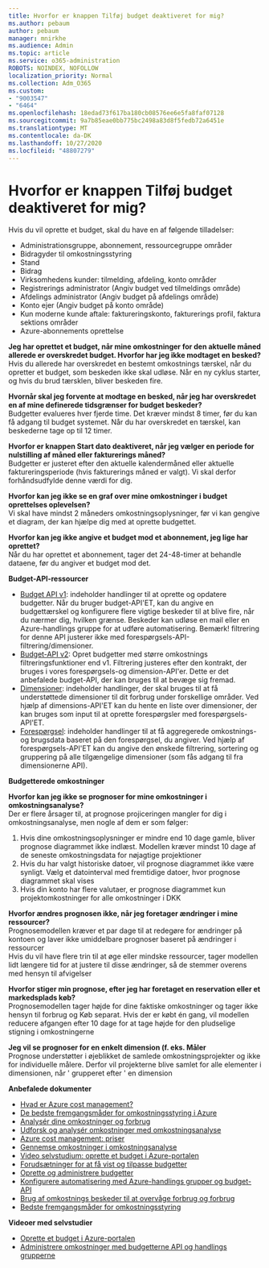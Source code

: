 ```yaml
---
title: Hvorfor er knappen Tilføj budget deaktiveret for mig?
ms.author: pebaum
author: pebaum
manager: mnirkhe
ms.audience: Admin
ms.topic: article
ms.service: o365-administration
ROBOTS: NOINDEX, NOFOLLOW
localization_priority: Normal
ms.collection: Adm_O365
ms.custom:
- "9003547"
- "6464"
ms.openlocfilehash: 18edad73f617ba180cb08576ee6e5fa8faf07128
ms.sourcegitcommit: 9a7b85eae0bb775bc2498a83d8f5fedb72a6451e
ms.translationtype: MT
ms.contentlocale: da-DK
ms.lasthandoff: 10/27/2020
ms.locfileid: "48807279"
---
```

# <a name="why-is-the-add-budget-button-disabled-for-me"></a>Hvorfor er knappen Tilføj budget deaktiveret for mig?

Hvis du vil oprette et budget, skal du have en af følgende tilladelser:

- Administrationsgruppe, abonnement, ressourcegruppe områder
- Bidragyder til omkostningsstyring
- Stand
- Bidrag
- Virksomhedens kunder: tilmelding, afdeling, konto områder
- Registrerings administrator (Angiv budget ved tilmeldings område)
- Afdelings administrator (Angiv budget på afdelings område)
- Konto ejer (Angiv budget på konto område)
- Kun moderne kunde aftale: faktureringskonto, fakturerings profil, faktura sektions områder
- Azure-abonnements oprettelse

**Jeg har oprettet et budget, når mine omkostninger for den aktuelle måned allerede er overskredet budget. Hvorfor har jeg ikke modtaget en besked?**  
Hvis du allerede har overskredet en bestemt omkostnings tærskel, når du opretter et budget, som beskeden ikke skal udløse. Når en ny cyklus starter, og hvis du brud tærsklen, bliver beskeden fire.

**Hvornår skal jeg forvente at modtage en besked, når jeg har overskredet en af mine definerede tidsgrænser for budget beskeder?**  
Budgetter evalueres hver fjerde time. Det kræver mindst 8 timer, før du kan få adgang til budget systemet. Når du har overskredet en tærskel, kan beskederne tage op til 12 timer.

**Hvorfor er knappen Start dato deaktiveret, når jeg vælger en periode for nulstilling af måned eller fakturerings måned?**  
Budgetter er justeret efter den aktuelle kalendermåned eller aktuelle faktureringsperiode (hvis fakturerings måned er valgt). Vi skal derfor forhåndsudfylde denne værdi for dig.

**Hvorfor kan jeg ikke se en graf over mine omkostninger i budget oprettelses oplevelsen?**  
Vi skal have mindst 2 måneders omkostningsoplysninger, før vi kan gengive et diagram, der kan hjælpe dig med at oprette budgettet.

**Hvorfor kan jeg ikke angive et budget mod et abonnement, jeg lige har oprettet?**  
Når du har oprettet et abonnement, tager det 24-48-timer at behandle dataene, før du angiver et budget mod det.

**Budget-API-ressourcer**

- [Budget API v1](https://docs.microsoft.com/rest/api/consumption/budgets?WT.mc_id=Portal-Microsoft_Azure_Support): indeholder handlinger til at oprette og opdatere budgetter. Når du bruger budget-API'ET, kan du angive en budgettærskel og konfigurere flere vigtige beskeder til at blive fire, når du nærmer dig, hvilken grænse. Beskeder kan udløse en mail eller en Azure-handlings gruppe for at udføre automatisering. Bemærk! filtrering for denne API justerer ikke med forespørgsels-API-filtrering/dimensioner.
- [Budget-API v2](https://github.com/Azure/azure-rest-api-specs/blob/master/specification/cost-management/resource-manager/Microsoft.CostManagement/preview/2019-04-01-preview/examples/CreateOrUpdateBudget.json): Opret budgetter med større omkostnings filtreringsfunktioner end v1. Filtrering justeres efter den kontrakt, der bruges i vores forespørgsels-og dimension-API'er. Dette er det anbefalede budget-API, der kan bruges til at bevæge sig fremad.
- [Dimensioner](https://docs.microsoft.com/rest/api/cost-management/dimensions?WT.mc_id=Portal-Microsoft_Azure_Support): indeholder handlinger, der skal bruges til at få understøttede dimensioner til dit forbrug under forskellige områder. Ved hjælp af dimensions-API'ET kan du hente en liste over dimensioner, der kan bruges som input til at oprette forespørgsler med forespørgsels-API'ET.
- [Forespørgsel](https://docs.microsoft.com/rest/api/cost-management/query?WT.mc_id=Portal-Microsoft_Azure_Support): indeholder handlinger til at få aggregerede omkostnings-og brugsdata baseret på den forespørgsel, du angiver. Ved hjælp af forespørgsels-API'ET kan du angive den ønskede filtrering, sortering og gruppering på alle tilgængelige dimensioner (som fås adgang til fra dimensionerne API).

**Budgetterede omkostninger**

**Hvorfor kan jeg ikke se prognoser for mine omkostninger i omkostningsanalyse?**  
Der er flere årsager til, at prognose projiceringen mangler for dig i omkostningsanalyse, men nogle af dem er som følger:

1. Hvis dine omkostningsoplysninger er mindre end 10 dage gamle, bliver prognose diagrammet ikke indlæst. Modellen kræver mindst 10 dage af de seneste omkostningsdata for nøjagtige projektioner
2. Hvis du har valgt historiske datoer, vil prognose diagrammet ikke være synligt. Vælg et datointerval med fremtidige datoer, hvor prognose diagrammet skal vises
3. Hvis din konto har flere valutaer, er prognose diagrammet kun projektomkostninger for alle omkostninger i DKK

**Hvorfor ændres prognosen ikke, når jeg foretager ændringer i mine ressourcer?**  
Prognosemodellen kræver et par dage til at redegøre for ændringer på kontoen og laver ikke umiddelbare prognoser baseret på ændringer i ressourcer  
Hvis du vil have flere trin til at øge eller mindske ressourcer, tager modellen lidt længere tid for at justere til disse ændringer, så de stemmer overens med hensyn til afvigelser

**Hvorfor stiger min prognose, efter jeg har foretaget en reservation eller et markedsplads køb?**  
Prognosemodellen tager højde for dine faktiske omkostninger og tager ikke hensyn til forbrug og Køb separat. Hvis der er købt én gang, vil modellen reducere afgangen efter 10 dage for at tage højde for den pludselige stigning i omkostningerne

**Jeg vil se prognoser for en enkelt dimension (f. eks. Måler**  
Prognose understøtter i øjeblikket de samlede omkostningsprojekter og ikke for individuelle målere. Derfor vil projekterne blive samlet for alle elementer i dimensionen, når ' grupperet efter ' en dimension

**Anbefalede dokumenter**

- [Hvad er Azure cost management?](https://docs.microsoft.com/azure/cost-management/overview-cost-mgt?WT.mc_id=Portal-Microsoft_Azure_Support)
- [De bedste fremgangsmåder for omkostningsstyring i Azure](https://docs.microsoft.com/azure/cost-management/cost-mgt-best-practices?WT.mc_id=Portal-Microsoft_Azure_Support)
- [Analysér dine omkostninger og forbrug](https://docs.microsoft.com/azure/cost-management/quick-acm-cost-analysis?WT.mc_id=Portal-Microsoft_Azure_Support)
- [Udforsk og analysér omkostninger med omkostningsanalyse](https://docs.microsoft.com/azure/cost-management/quick-acm-cost-analysis?WT.mc_id=Portal-Microsoft_Azure_Support)
- [Azure cost management: priser](https://azure.microsoft.com/services/cost-management/#pricing)
- [Gennemse omkostninger i omkostningsanalyse](https://docs.microsoft.com/azure/cost-management-billing/costs/quick-acm-cost-analysis?WT.mc_id=Portal-Microsoft_Azure_Support#review-costs-in-cost-analysis)
- [Video selvstudium: oprette et budget i Azure-portalen](https://www.youtube.com/watch?v=ExIVG_Gr45A&t=4s)
- [Forudsætninger for at få vist og tilpasse budgetter](https://docs.microsoft.com/azure/cost-management-billing/costs/tutorial-acm-create-budgets?WT.mc_id=Portal-Microsoft_Azure_Support#prerequisites)
- [Oprette og administrere budgetter](https://docs.microsoft.com/azure/cost-management-billing/costs/tutorial-acm-create-budgets?WT.mc_id=Portal-Microsoft_Azure_Support#create-a-budget-in-the-azure-portal)
- [Konfigurere automatisering med Azure-handlings grupper og budget-API](https://docs.microsoft.com/azure/cost-management/tutorial-acm-create-budgets?WT.mc_id=Portal-Microsoft_Azure_Support#trigger-an-action-group)
- [Brug af omkostnings beskeder til at overvåge forbrug og forbrug](https://docs.microsoft.com/azure/cost-management/cost-mgt-alerts-monitor-usage-spending?WT.mc_id=Portal-Microsoft_Azure_Support)
- [Bedste fremgangsmåder for omkostningsstyring](https://docs.microsoft.com/azure/cost-management/cost-mgt-best-practices?WT.mc_id=Portal-Microsoft_Azure_Support)  

**Videoer med selvstudier**

- [Oprette et budget i Azure-portalen](https://go.microsoft.com/fwlink/?linkid=2146761)
- [Administrere omkostninger med budgetterne API og handlings grupperne](https://go.microsoft.com/fwlink/?linkid=2147038)